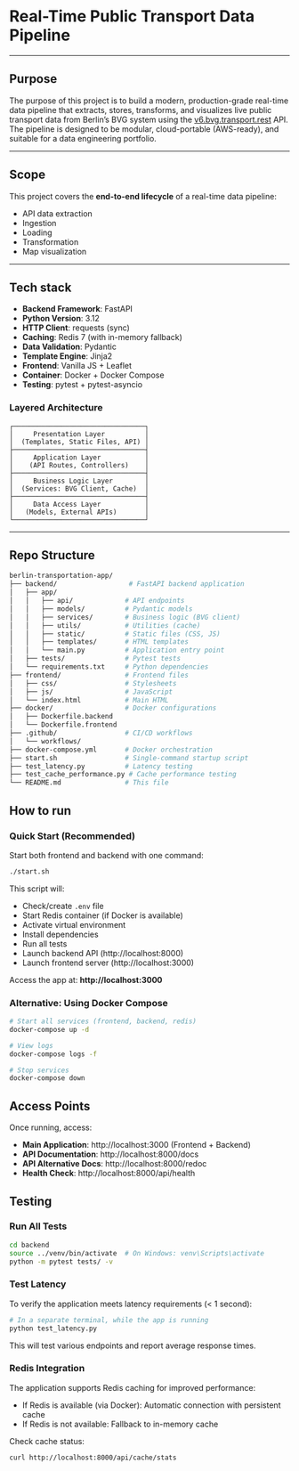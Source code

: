 # Real-Time Public Transport Data Pipeline

---

## Purpose

The purpose of this project is to build a modern, production-grade real-time data pipeline that extracts, stores, transforms, and visualizes live public transport data from Berlin’s BVG system using the [v6.bvg.transport.rest](https://v6.bvg.transport.rest) API. The pipeline is designed to be modular, cloud-portable (AWS-ready), and suitable for a data engineering portfolio.

---

## Scope

This project covers the **end-to-end lifecycle** of a real-time data pipeline:
- API data extraction
- Ingestion
- Loading
- Transformation
- Map visualization

---

## Tech stack

- **Backend Framework**: FastAPI
- **Python Version**: 3.12
- **HTTP Client**: requests (sync)
- **Caching**: Redis 7 (with in-memory fallback)
- **Data Validation**: Pydantic
- **Template Engine**: Jinja2
- **Frontend**: Vanilla JS + Leaflet
- **Container**: Docker + Docker Compose
- **Testing**: pytest + pytest-asyncio


### Layered Architecture

```
┌─────────────────────────────────┐
│     Presentation Layer          │
│  (Templates, Static Files, API) │
├─────────────────────────────────┤
│     Application Layer           │
│    (API Routes, Controllers)    │
├─────────────────────────────────┤
│     Business Logic Layer        │
│  (Services: BVG Client, Cache)  │
├─────────────────────────────────┤
│     Data Access Layer           │
│   (Models, External APIs)       │
└─────────────────────────────────┘
```
---

## Repo Structure

```bash
berlin-transportation-app/
├── backend/                  # FastAPI backend application
│   ├── app/
│   │   ├── api/             # API endpoints
│   │   ├── models/          # Pydantic models
│   │   ├── services/        # Business logic (BVG client)
│   │   ├── utils/           # Utilities (cache)
│   │   ├── static/          # Static files (CSS, JS)
│   │   ├── templates/       # HTML templates
│   │   └── main.py          # Application entry point
│   ├── tests/               # Pytest tests
│   └── requirements.txt     # Python dependencies
├── frontend/                # Frontend files
│   ├── css/                 # Stylesheets
│   ├── js/                  # JavaScript
│   └── index.html           # Main HTML
├── docker/                  # Docker configurations
│   ├── Dockerfile.backend
│   └── Dockerfile.frontend
├── .github/                 # CI/CD workflows
│   └── workflows/
├── docker-compose.yml       # Docker orchestration
├── start.sh                 # Single-command startup script
├── test_latency.py          # Latency testing
├── test_cache_performance.py # Cache performance testing
└── README.md                # This file
```

## How to run

### Quick Start (Recommended)

Start both frontend and backend with one command:

```bash
./start.sh
```

This script will:
- Check/create `.env` file
- Start Redis container (if Docker is available)
- Activate virtual environment
- Install dependencies
- Run all tests
- Launch backend API (http://localhost:8000)
- Launch frontend server (http://localhost:3000)

Access the app at: **http://localhost:3000**

### Alternative: Using Docker Compose

```bash
# Start all services (frontend, backend, redis)
docker-compose up -d

# View logs
docker-compose logs -f

# Stop services
docker-compose down
```

## Access Points

Once running, access:

- **Main Application**: http://localhost:3000 (Frontend + Backend)
- **API Documentation**: http://localhost:8000/docs
- **API Alternative Docs**: http://localhost:8000/redoc
- **Health Check**: http://localhost:8000/api/health

## Testing

### Run All Tests

```bash
cd backend
source ../venv/bin/activate  # On Windows: venv\Scripts\activate
python -m pytest tests/ -v
```

### Test Latency

To verify the application meets latency requirements (< 1 second):

```bash
# In a separate terminal, while the app is running
python test_latency.py
```

This will test various endpoints and report average response times.

### Redis Integration

The application supports Redis caching for improved performance:
- If Redis is available (via Docker): Automatic connection with persistent cache
- If Redis is not available: Fallback to in-memory cache

Check cache status:
```bash
curl http://localhost:8000/api/cache/stats
